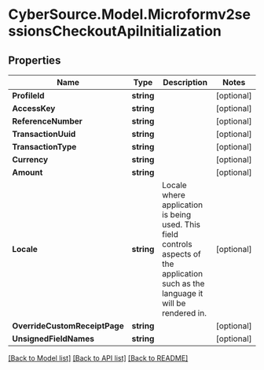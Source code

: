 # CyberSource.Model.Microformv2sessionsCheckoutApiInitialization
## Properties

Name | Type | Description | Notes
------------ | ------------- | ------------- | -------------
**ProfileId** | **string** |  | [optional] 
**AccessKey** | **string** |  | [optional] 
**ReferenceNumber** | **string** |  | [optional] 
**TransactionUuid** | **string** |  | [optional] 
**TransactionType** | **string** |  | [optional] 
**Currency** | **string** |  | [optional] 
**Amount** | **string** |  | [optional] 
**Locale** | **string** | Locale where application is being used.  This field controls aspects of the application such as the language it will be rendered in.  | [optional] 
**OverrideCustomReceiptPage** | **string** |  | [optional] 
**UnsignedFieldNames** | **string** |  | [optional] 

[[Back to Model list]](../README.md#documentation-for-models) [[Back to API list]](../README.md#documentation-for-api-endpoints) [[Back to README]](../README.md)

